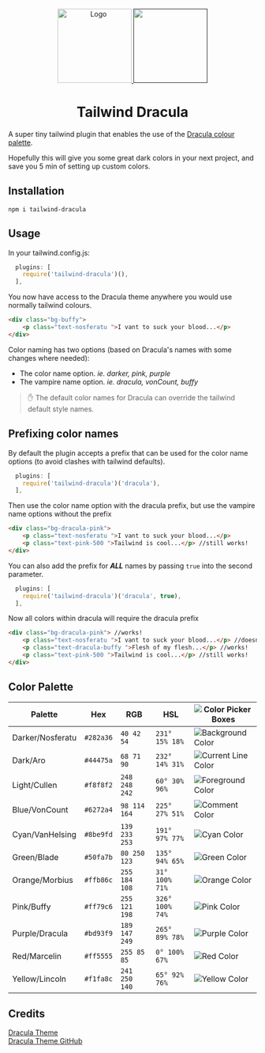 
<p align="center">
  <a href="https://github.com/crumb1e/tailwind-nord">
    <img src="https://draculatheme.com/static/icons/pack-1/045-dracula.svg" alt="Logo" width="150" />
  </a>
  <a href="">
    <img src="https://cdn.worldvectorlogo.com/logos/tailwindcss.svg" width="150" />                                                      
  </a>
  <h1 align="center">Tailwind Dracula</h1>
</p>

A super tiny tailwind plugin that enables the use of the [Dracula colour palette](https://www.draculatheme.com/).

Hopefully this will give you some great dark colors in your next project, and save you 5 min of setting up custom colors.

## Installation

`npm i tailwind-dracula`

## Usage


In your tailwind.config.js:

```js
  plugins: [
    require('tailwind-dracula')(),
  ],
```

You now have access to the Dracula theme anywhere you would use normally tailwind colours.

```html
<div class="bg-buffy">
    <p class="text-nosferatu ">I vant to suck your blood...</p>
</div>
```

Color naming has two options (based on Dracula's names with some changes where needed):
* The color name option. <i>ie. darker, pink, purple</i>
* The vampire name option. <i>ie. dracula, vonCount, buffy</i>

> :hand: The default color names for Dracula can override the tailwind default style names.

## Prefixing color names
By default the plugin accepts a prefix that can be used for the color name options (to avoid clashes with tailwind defaults).
```js
  plugins: [
    require('tailwind-dracula')('dracula'),
  ],
```
Then use the color name option with the dracula prefix, but use the vampire name options without the prefix
```html
<div class="bg-dracula-pink">
    <p class="text-nosferatu ">I vant to suck your blood...</p>
    <p class="text-pink-500 ">Tailwind is cool...</p> //still works!
</div>
```

You can also add the prefix for <b><i>ALL</i></b> names by passing `true` into the second parameter.
```js
  plugins: [
    require('tailwind-dracula')('dracula', true),
  ],
```
Now all colors within dracula will require the dracula prefix
```html
<div class="bg-dracula-pink"> //works!
    <p class="text-nosferatu ">I vant to suck your blood...</p> //doesn't work!
    <p class="text-dracula-buffy ">Flesh of my flesh...</p> //works!
    <p class="text-pink-500 ">Tailwind is cool...</p> //still works!
</div>
```

## Color Palette

Palette      | Hex       | RGB           | HSL             | ![Color Picker Boxes](https://draculatheme.com/static/img/color-boxes/eyedropper.png)
---          | ---       | ---           | ---             | ---
Darker/Nosferatu    | `#282a36` | `40 42 54`    | `231° 15% 18%`  | ![Background Color](https://draculatheme.com/static/img/color-boxes/background.png)
Dark/Aro | `#44475a` | `68 71 90`    | `232° 14% 31%`  | ![Current Line Color](https://draculatheme.com/static/img/color-boxes/current_line.png)
Light/Cullen   | `#f8f8f2` | `248 248 242` | `60° 30% 96%`   | ![Foreground Color](https://draculatheme.com/static/img/color-boxes/foreground.png)
Blue/VonCount      | `#6272a4` | `98 114 164`  | `225° 27% 51%`  | ![Comment Color](https://draculatheme.com/static/img/color-boxes/comment.png)
Cyan/VanHelsing         | `#8be9fd` | `139 233 253` | `191° 97% 77%`  | ![Cyan Color](https://draculatheme.com/static/img/color-boxes/cyan.png)
Green/Blade        | `#50fa7b` | `80 250 123`  | `135° 94% 65%`  | ![Green Color](https://draculatheme.com/static/img/color-boxes/green.png)
Orange/Morbius       | `#ffb86c` | `255 184 108` | `31° 100% 71%`  | ![Orange Color](https://draculatheme.com/static/img/color-boxes/orange.png)
Pink/Buffy         | `#ff79c6` | `255 121 198` | `326° 100% 74%` | ![Pink Color](https://draculatheme.com/static/img/color-boxes/pink.png)
Purple/Dracula       | `#bd93f9` | `189 147 249` | `265° 89% 78%`  | ![Purple Color](https://draculatheme.com/static/img/color-boxes/purple.png)
Red/Marcelin           | `#ff5555` | `255 85 85`   | `0° 100% 67%`   | ![Red Color](https://draculatheme.com/static/img/color-boxes/red.png)
Yellow/Lincoln       | `#f1fa8c` | `241 250 140` | `65° 92% 76%`   | ![Yellow Color](https://draculatheme.com/static/img/color-boxes/yellow.png)

## Credits
[Dracula Theme](https://www.draculatheme.com/)<br />
[Dracula Theme GitHub](https://github.com/dracula/dracula-theme/blob/master/README.md)
